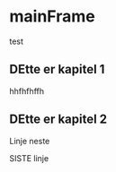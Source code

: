 # mainFrame
test

## DEtte er kapitel 1

hhfhfhffh

## DEtte er kapitel 2


Linje neste

SISTE linje
